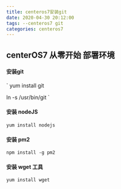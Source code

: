 ```yaml
---
title: centeros7安装git
date: 2020-04-30 20:12:00
tags: --centeros7 git
categories: centeros7
---
```


## centerOS7 从零开始 部署环境

#### 安装git

`
  yum install git

ln -s  /usr/bin/git
`
#### 安装 nodeJS
`
  yum install nodejs
`
#### 安装 pm2
`
  npm install -g pm2
`

#### 安装 wget 工具
`
  yum install wget
`
